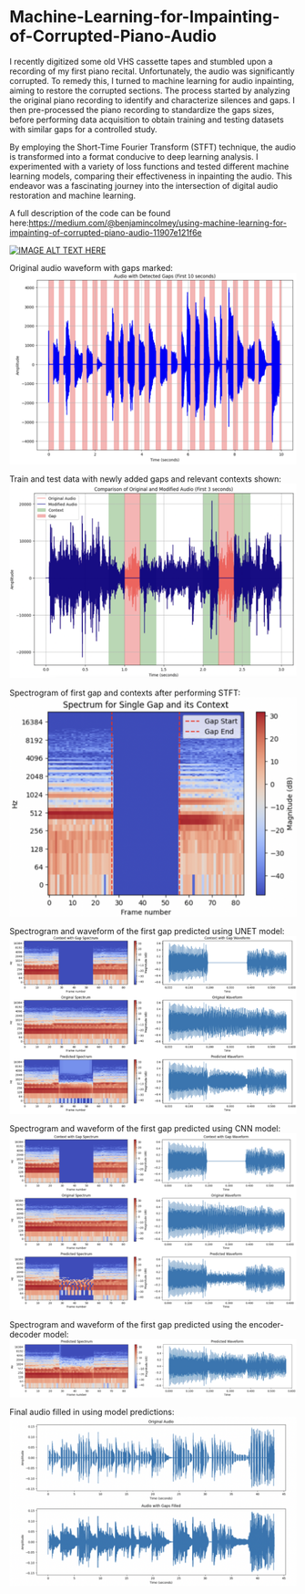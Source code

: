 # Machine-Learning-for-Impainting-of-Corrupted-Piano-Audio
I recently digitized some old VHS cassette tapes and stumbled upon a recording of my first piano recital. Unfortunately, the audio was significantly corrupted. To remedy this, I turned to machine learning for audio inpainting, aiming to restore the corrupted sections. The process started by analyzing the original piano recording to identify and characterize silences and gaps. I then pre-processed the piano recording to standardize the gaps sizes, before performing data acquisition to obtain training and testing datasets with similar gaps for a controlled study. 

By employing the Short-Time Fourier Transform (STFT) technique, the audio is transformed into a format conducive to deep learning analysis. I experimented with a variety of loss functions and tested different machine learning models, comparing their effectiveness in inpainting the audio. This endeavor was a fascinating journey into the intersection of digital audio restoration and machine learning. 

A full description of the code can be found here:https://medium.com/@benjamincolmey/using-machine-learning-for-impainting-of-corrupted-piano-audio-11907e121f6e

[![IMAGE ALT TEXT HERE](https://img.youtube.com/vi/ifMcBhQmidI/0.jpg)](https://www.youtube.com/watch?v=ifMcBhQmidI)



Original audio waveform with gaps marked:
![alt text](https://github.com/bcolmey/Machine-Learning-for-Impainting-of-Corrupted-Piano-Audio/blob/main/Images/original_audio.jpg)

Train and test data with newly added gaps and relevant contexts shown:
![alt text](https://github.com/bcolmey/Machine-Learning-for-Impainting-of-Corrupted-Piano-Audio/blob/main/Images/train_test_data.jpg)

Spectrogram of first gap and contexts after performing STFT:
![alt text](https://github.com/bcolmey/Machine-Learning-for-Impainting-of-Corrupted-Piano-Audio/blob/main/Images/stft.jpg)

Spectrogram and waveform of the first gap predicted using UNET model:
![alt text](https://github.com/bcolmey/Machine-Learning-for-Impainting-of-Corrupted-Piano-Audio/blob/main/Images/cnn_gap.jpg)

Spectrogram and waveform of the first gap predicted using CNN model:
![alt text](https://github.com/bcolmey/Machine-Learning-for-Impainting-of-Corrupted-Piano-Audio/blob/main/Images/Unet.jpg)

Spectrogram and waveform of the first gap predicted using the encoder-decoder model:
![alt text](https://github.com/bcolmey/Machine-Learning-for-Impainting-of-Corrupted-Piano-Audio/blob/main/Images/encoder_decoder_gap.jpg)

Final audio filled in using model predictions:
![alt text](https://github.com/bcolmey/Machine-Learning-for-Impainting-of-Corrupted-Piano-Audio/blob/main/Images/final_audio.jpg)
